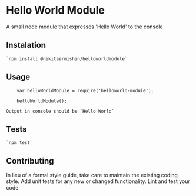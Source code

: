 Hello World Module
=========

A small node module that expresses 'Hello World' to the console

## Instalation
    `npm install @nikitaermishin/helloworldmodule`

## Usage

        var helloWorldModule = require('helloworld-module');

        helloWorldModule();

    Output in console should be `Hello World`

## Tests

    `npm test`

## Contributing

In lieu of a formal style guide, take care to maintain the existing coding style. Add unit tests for any new or changed functionality. Lint and test your code.